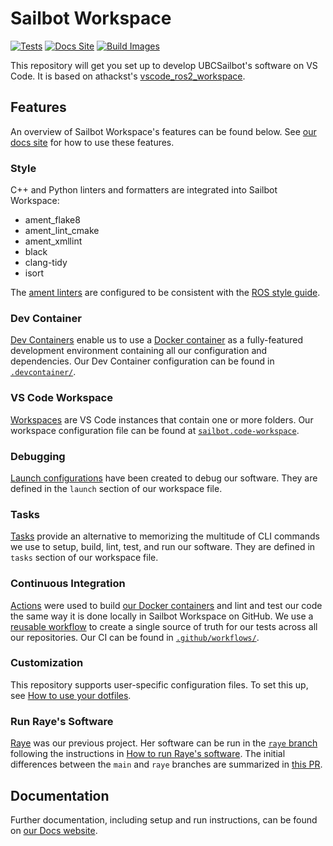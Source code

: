 # Sailbot Workspace

[![Tests](https://github.com/UBCSailbot/sailbot_workspace/actions/workflows/tests.yml/badge.svg)](https://github.com/UBCSailbot/sailbot_workspace/actions/workflows/tests.yml)
[![Docs Site](https://github.com/UBCSailbot/sailbot_workspace/actions/workflows/docs.yml/badge.svg)](https://github.com/UBCSailbot/sailbot_workspace/actions/workflows/docs.yml)
[![Build Images](https://github.com/UBCSailbot/sailbot_workspace/actions/workflows/build-images.yml/badge.svg)](https://github.com/UBCSailbot/sailbot_workspace/actions/workflows/build-images.yml)

This repository will get you set up to develop UBCSailbot's software on VS Code. It is based on athackst's
[vscode_ros2_workspace](https://github.com/athackst/vscode_ros2_workspace).

## Features

An overview of Sailbot Workspace's features can be found below.
See [our docs site](https://ubcsailbot.github.io/sailbot_workspace/main/current/sailbot_workspace/usage/workflow/)
for how to use these features.

### Style

C++ and Python linters and formatters are integrated into Sailbot Workspace:

- ament_flake8
- ament_lint_cmake
- ament_xmllint
- black
- clang-tidy
- isort

The [ament linters](https://github.com/ament/ament_lint/tree/humble) are configured to be consistent with the
[ROS style guide](https://docs.ros.org/en/humble/The-ROS2-Project/Contributing/Code-Style-Language-Versions.html).

### Dev Container

[Dev Containers](https://code.visualstudio.com/docs/devcontainers/containers) enable us to use a
[Docker container](https://www.docker.com/resources/what-container/) as a fully-featured development environment
containing all our configuration and dependencies.
Our Dev Container configuration can be found in [`.devcontainer/`](https://github.com/UBCSailbot/sailbot_workspace/blob/main/.devcontainer).

### VS Code Workspace

[Workspaces](https://code.visualstudio.com/docs/editor/workspaces) are VS Code instances that contain one or more folders.
Our workspace configuration file can be found at
[`sailbot.code-workspace`](https://github.com/UBCSailbot/sailbot_workspace/blob/main/sailbot.code-workspace).

### Debugging

[Launch configurations](https://code.visualstudio.com/docs/editor/debugging#_launch-configurations)
have been created to debug our software. They are defined in the `launch` section of
our workspace file.

### Tasks

[Tasks](https://code.visualstudio.com/docs/editor/tasks) provide an alternative to memorizing the multitude of
CLI commands we use to setup, build, lint, test, and run our software. They are defined in `tasks` section of
our workspace file.

### Continuous Integration

[Actions](https://docs.github.com/en/actions/learn-github-actions/understanding-github-actions)
were used to build [our Docker containers](https://github.com/orgs/UBCSailbot/packages?repo_name=sailbot_workspace)
and lint and test our code the same way it is done locally in Sailbot Workspace on GitHub.
We use a [reusable workflow](https://docs.github.com/en/actions/using-workflows/reusing-workflows)
to create a single source of truth for our tests across all our repositories.
Our CI can be found in [`.github/workflows/`](https://github.com/UBCSailbot/sailbot_workspace/tree/main/.github/workflows).

### Customization

This repository supports user-specific configuration files. To set this up, see
[How to use your dotfiles](https://ubcsailbot.github.io/sailbot_workspace/main/current/sailbot_workspace/usage/how_to/#use-your-dotfiles).

### Run Raye's Software

[Raye](https://www.ubcsailbot.org/discover-raye) was our previous project.
Her software can be run in the [`raye` branch](https://github.com/UBCSailbot/sailbot_workspace/tree/raye)
following the instructions in [How to run Raye's software](https://ubcsailbot.github.io/sailbot_workspace/main/current/sailbot_workspace/usage/how_to/#run-rayes-software).
The initial differences between the `main` and `raye` branches are summarized in
[this PR](https://github.com/UBCSailbot/sailbot_workspace/pull/61).

## Documentation

Further documentation, including setup and run instructions, can be found on [our Docs website](https://ubcsailbot.github.io/sailbot_workspace/main/current/sailbot_workspace/overview/).
